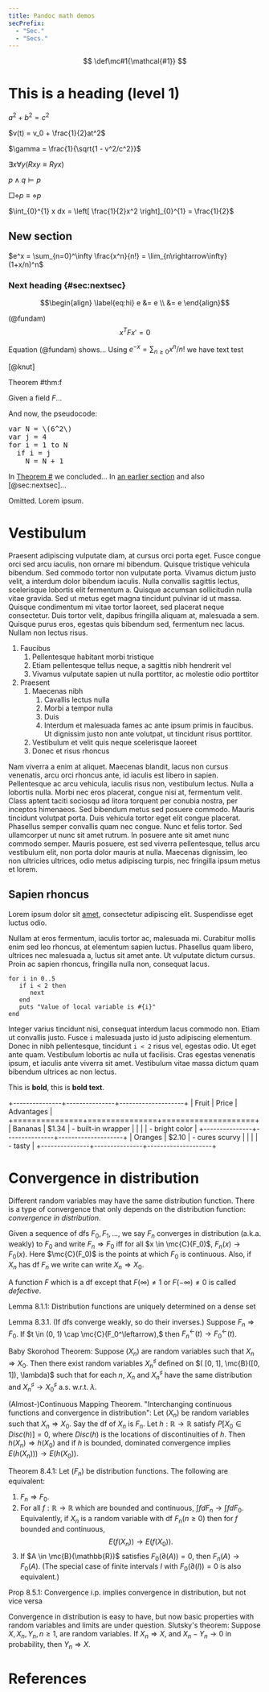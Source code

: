 ```yaml
---
title: Pandoc math demos
secPrefix:
  - "Sec."
  - "Secs."
---
```


$$ \def\mc#1{\mathcal{#1}} $$
$$ \newcommand{\Var}{\mathrm{Var}} $$
$$ \newcommand{\Cov}{\mathrm{Cov}} $$

# This is a heading (level 1)

$a^2 + b^2 = c^2$

$v(t) = v_0 + \frac{1}{2}at^2$

$\gamma = \frac{1}{\sqrt{1 - v^2/c^2}}$

$\exists x \forall y (Rxy \equiv Ryx)$

$p \wedge q \models p$

$\Box\diamond p\equiv\diamond p$

$\int_{0}^{1} x dx = \left[ \frac{1}{2}x^2 \right]_{0}^{1} = \frac{1}{2}$

## New section

$e^x = \sum_{n=0}^\infty \frac{x^n}{n!} = \lim_{n\rightarrow\infty} (1+x/n)^n$

### Next heading {#sec:nextsec}

$$\begin{align} \label{eq:hi}
  e &= e \\
  &= e
\end{align}$$

(@fundam) $$x^{T}F x'=0$$

Equation (@fundam) shows...
Using $e^{-x} = \sum_{n \geq 0} x^n/n!$ we have $\text{text test}$

[@knut]

<div id="hi" class="theorem">

Theorem #thm:f

Given a field $F$...
</div>

And now, the pseudocode:
<pre>
var N = \(6^2\)
var j = 4
for i = 1 to N
  if i = j
    N = N + 1
</pre>

In [Theorem #](#thm:f) we concluded...
In [an earlier section](#this-is-a-heading-level-2) and also
[@sec:nextsec]...
<!-- p tag required -->
<div class="proof"><p>
Omitted.
Lorem ipsum.
</p></div>


# Vestibulum

Praesent adipiscing vulputate diam, at cursus orci porta eget. Fusce congue
orci sed arcu iaculis, non ornare mi bibendum. Quisque tristique vehicula
bibendum. Sed commodo tortor non vulputate porta. Vivamus dictum justo velit,
a interdum dolor bibendum iaculis. Nulla convallis sagittis lectus,
scelerisque lobortis elit fermentum a. Quisque accumsan sollicitudin nulla
vitae gravida. Sed ut metus eget magna tincidunt pulvinar id ut massa. Quisque
condimentum mi vitae tortor laoreet, sed placerat neque consectetur. Duis
tortor velit, dapibus fringilla aliquam at, malesuada a sem. Quisque purus
eros, egestas quis bibendum sed, fermentum nec lacus. Nullam non lectus risus.

1. Faucibus
    1. Pellentesque habitant morbi tristique
    1. Etiam pellentesque tellus neque, a sagittis nibh hendrerit vel
    1. Vivamus vulputate sapien ut nulla porttitor, ac molestie odio porttitor
1. Praesent
    1. Maecenas nibh
        1. Cavallis lectus nulla
        1. Morbi a tempor nulla
        1. Duis
        1. Interdum et malesuada fames ac ante ipsum primis in faucibus. Ut
        dignissim justo non ante volutpat, ut tincidunt risus porttitor.
    1. Vestibulum et velit quis neque scelerisque laoreet
    1. Donec et risus rhoncus

Nam viverra a enim at aliquet. Maecenas blandit, lacus non cursus venenatis,
arcu orci rhoncus ante, id iaculis est libero in sapien. Pellentesque ac arcu
vehicula, iaculis risus non, vestibulum lectus. Nulla a lobortis nulla. Morbi
nec eros placerat, congue nisi at, fermentum velit. Class aptent taciti
sociosqu ad litora torquent per conubia nostra, per inceptos himenaeos. Sed
bibendum metus sed posuere commodo. Mauris tincidunt volutpat porta. Duis
vehicula tortor eget elit congue placerat. Phasellus semper convallis quam nec
congue. Nunc et felis tortor. Sed ullamcorper ut nunc sit amet rutrum. In
posuere ante sit amet nunc commodo semper. Mauris posuere, est sed viverra
pellentesque, tellus arcu vestibulum elit, non porta dolor mauris at nulla.
Maecenas dignissim, leo non ultricies ultrices, odio metus adipiscing turpis,
nec fringilla ipsum metus et lorem.

## Sapien rhoncus

Lorem ipsum dolor sit [amet](page2.html), consectetur adipiscing elit.
Suspendisse eget luctus odio.

Nullam at eros fermentum, iaculis tortor ac,
malesuada mi.  Curabitur mollis enim sed leo rhoncus, at elementum sapien
luctus. Phasellus quam libero, ultrices nec malesuada a, luctus sit amet ante.
Ut vulputate dictum cursus. Proin ac sapien rhoncus, fringilla nulla non,
consequat lacus.

~~~ {.ruby .numberLines}
for i in 0..5
   if i < 2 then
      next
   end
   puts "Value of local variable is #{i}"
end
~~~

Integer varius tincidunt nisi, consequat interdum lacus commodo non. Etiam ut
convallis justo. Fusce `i` malesuada justo id justo adipiscing elementum. Donec
in nibh pellentesque, tincidunt `i < 2` risus vel, egestas odio. Ut eget ante
quam.  Vestibulum lobortis ac nulla ut facilisis. Cras egestas venenatis ipsum,
et iaculis ante viverra sit amet. Vestibulum vitae massa dictum quam bibendum
ultrices ac non lectus.

This is **bold**, this is $\textbf{bold text}$.

+---------------+---------------+--------------------+
| Fruit         | Price         | Advantages         |
+===============+===============+====================+
| Bananas       | $1.34         | - built-in wrapper |
|               |               | - bright color     |
+---------------+---------------+--------------------+
| Oranges       | $2.10         | - cures scurvy     |
|               |               | - tasty            |
+---------------+---------------+--------------------+

# Convergence in distribution

Different random variables may have the same distribution function.
There is a type of convergence that only depends on the distribution function:
_convergence in distribution_.

Given a sequence of dfs $F_0, F_1, \ldots$, we say $F_n$ converges in
distribution (a.k.a. weakly) to $F_0$ and write $F_n \Rightarrow F_0$ iff
for all $x \in \mc{C}(F_0)$, $F_n(x) \rightarrow F_0(x).$
Here $\mc{C}(F_0)$ is the points at which $F_0$ is continuous.
Also, if $X_n$ has df $F_n$ we write can write $X_n \Rightarrow X_0$.


A function $F$ which is a df except that $F(\infty) \neq 1$ or
$F(-\infty) \neq 0$ is called _defective_.

Lemma 8.1.1: Distribution functions are uniquely determined on a dense set

Lemma 8.3.1. (If dfs converge weakly, so do their inverses.)
Suppose $F_n \Rightarrow F_0$.
If $t \in (0, 1) \cap \mc{C}(F_0^\leftarrow),$
then
$F_n^\leftarrow (t) \rightarrow F_0^\leftarrow(t)$.

Baby Skorohod Theorem: Suppose $(X_n)$ are random variables such that
$X_n \Rightarrow X_0$.
Then there exist random variables $X^\sharp_n$ defined on
$( [0, 1], \mc{B}([0, 1]), \lambda)$ such that for each $n$,
$X_n$ and $X^\sharp_n$ have the same distribution and
$X^\sharp_n \rightarrow X^\sharp_0$ a.s. w.r.t. $\lambda$.

(Almost-)Continuous Mapping Theorem. "Interchanging continuous functions and
convergence in distribution":
Let $(X_n)$ be random variables such that
$X_n \Rightarrow X_0.$
Say the df of $X_n$ is $F_n$.
Let $h: \mathbb{R} \rightarrow \mathbb{R}$ satisfy
$P[ X_0 \in Disc(h) ] = 0,$ where
$Disc(h)$ is the locations of discontinuities of $h$.
Then $h(X_n) \Rightarrow h(X_0)$ and
if $h$ is bounded, dominated convergence implies
$E(h(X_n))) \rightarrow E(h(X_0)).$

Theorem 8.4.1: Let $(F_n)$ be distribution functions.
The following are equivalent:

1. $F_n \Rightarrow F_0$.
1. For all $f: \mathbb{R} \rightarrow \mathbb{R}$ which are bounded and
continuous,
$\int f d F_n \rightarrow \int f d F_0.$
Equivalently, if $X_n$ is a random variable with df $F_n (n \geq 0)$ then for
$f$ bounded and continuous,
$$
E(f(X_n)) \rightarrow E(f(X_0)).
$$
1. If $A \in \mc{B}(\mathbb{R})$ satisfies $F_0(\partial(A)) = 0,$
then $F_n(A) \rightarrow F_0(A).$
(The special case of finite intervals $I$ with $F_0(\partial(I))=0$ is also
equivalent.)

Prop 8.5.1: Convergence i.p. implies convergence in distribution, but not
vice versa

Convergence in distribution is easy to have, but now basic properties with
random variables and limits are under question.
Slutsky's theorem: Suppose
$X, X_n, Y_n, n \geq 1$, are random variables.
If $X_n \Rightarrow X$, and $X_n - Y_n \rightarrow 0$ in probability,
then
$Y_n \Rightarrow X.$


# References

